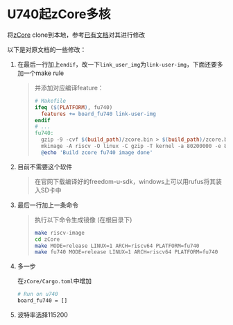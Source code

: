 # U740起zCore多核

将[zCore](https://github.com/rcore-os/zCore) clone到本地，参考[已有文档](./参考资料/doc.pdf)对其进行修改

以下是对原文档的一些修改：

1. 在最后一行加上`endif`，改一下`link_user_img`为`link-user-img`，下面还要多加一个make rule

    > 并添加对应编译feature：  
    >
    > ```makefile
    > # Makefile
    > ifeq ($(PLATFORM), fu740)
    > 	features += board_fu740 link-user-img
    > endif
    > # ...
    > fu740:
    > 	gzip -9 -cvf $(build_path)/zcore.bin > $(build_path)/zcore.bin.gz
    > 	mkimage -A riscv -O linux -C gzip -T kernel -a 80200000 -e 80200000 -n "zCore-fu740" -d $(build_path)/zcore.bin.gz $(build_path)/zcore-fu740
    > 	@echo 'Build zcore fu740 image done'
    > ```

2. 目前不需要这个软件

   >在官网下载编译好的freedom-u-sdk，windows上可以用rufus将其装入SD卡中  

3. 最后一行加上一条命令

   >执行以下命令生成镜像 (在根目录下) 
   >
   >```bash
   >make riscv-image
   >cd zCore
   >make MODE=release LINUX=1 ARCH=riscv64 PLATFORM=fu740
   >make fu740 MODE=release LINUX=1 ARCH=riscv64 PLATFORM=fu740
   >```

4. 多一步

   在`zCore/Cargo.toml`中增加

   ```bash
   # Run on u740
   board_fu740 = []
   ```

5. 波特率选择115200